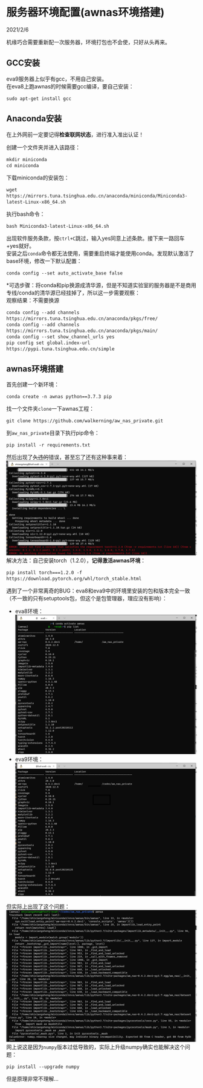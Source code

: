 # 服务器环境配置(awnas环境搭建)

2021/2/6  

机缘巧合需要重新配一次服务器，环境打包也不会使，只好从头再来。

## GCC安装  
eva9服务器上似乎有gcc，不用自己安装。  
在eva8上跑awnas的时候需要gcc编译，要自己安装：  

``` 
sudo apt-get install gcc
```

## Anaconda安装  
在上外网前一定要记得**检查联网状态**，进行准入准出认证！  

创建一个文件夹并进入该路径：  

```  
mkdir miniconda
cd miniconda
```  

下载miniconda的安装包：  

```  
wget https://mirrors.tuna.tsinghua.edu.cn/anaconda/miniconda/Miniconda3-latest-Linux-x86_64.sh
```  

执行bash命令：  

```  
bash Miniconda3-latest-Linux-x86_64.sh
```  

出现软件服务条款，按`ctrl+C`跳过，输入yes同意上述条款。接下来一路回车+yes就好。  
安装之后`conda`命令都无法使用，需要重启终端才能使用conda。发现默认激活了base环境，修改一下默认配置：  

```  
conda config --set auto_activate_base false
```  

*可选步骤：将conda和pip换源成清华源，但是不知道实验室的服务器是不是商用专线/conda的清华源已经挂掉了，所以这一步需要观察：  
观察结果：不需要换源  

```  
conda config --add channels https://mirrors.tuna.tsinghua.edu.cn/anaconda/pkgs/free/
conda config --add channels https://mirrors.tuna.tsinghua.edu.cn/anaconda/pkgs/main/
conda config --set show_channel_urls yes 
pip config set global.index-url https://pypi.tuna.tsinghua.edu.cn/simple
```  

## awnas环境搭建  
首先创建一个新环境：  

```  
conda create -n awnas python==3.7.3 pip
```  

找一个文件夹`clone`一下awnas工程：  

```  
git clone https://github.com/walkerning/aw_nas_private.git
```  

到`aw_nas_private`目录下执行pip命令：  

```  
pip install -r requirements.txt
```  

然后出现了~~久违的~~错误，甚至忘了还有这种事来着：  
![](https://raw.githubusercontent.com/YouCaiJun98/MyPicBed/main/imgs/202102060001.png)  
解决方法：自己安装torch（1.2.0），**记得激活awnas环境**：  

```  
pip install torch===1.2.0 -f https://download.pytorch.org/whl/torch_stable.html
```  

遇到了一个非常离奇的BUG：eva8和eva9中的环境里安装的包和版本完全一致（不一致的只有setuptools包，但这个是包管理器，理应没有影响）：  
* eva8环境：  
    ![](https://raw.githubusercontent.com/YouCaiJun98/MyPicBed/main/imgs/202102060003.png)  
* eva9环境：  
    ![](https://raw.githubusercontent.com/YouCaiJun98/MyPicBed/main/imgs/202102060002.png)  

但实际上出现了这个问题：  
![](https://raw.githubusercontent.com/YouCaiJun98/MyPicBed/main/imgs/202102060004.png)  
网上说这是因为`numpy`版本过低导致的，实际上升级numpy确实也能解决这个问题：  

```  
pip install --upgrade numpy
```  

但是原理非常不理解...  